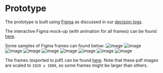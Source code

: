 # Prototype
The prototype is built using [Figma](https://www.figma.com/) as discussed in our [decision logs](https://github.com/dcsil/Inforum/tree/master#Decision-Logs).

The interactive Figma mock-up (with animation for all frames) can be found [here](https://www.figma.com/proto/KZ4avWSGrSjMb497R75QIR/inforum-marketplace?node-id=140%3A163&scaling=min-zoom&page-id=0%3A1&starting-point-node-id=10%3A1&show-proto-sidebar=1&hide-ui=1).

Some samples of Figma frames can found below:
![image](https://user-images.githubusercontent.com/20623399/138356331-32311373-021a-4329-bc7c-9ac5f5ded87d.png)
![image](https://user-images.githubusercontent.com/20623399/138356434-b9d85433-bfe0-4b6b-8876-18111c314d31.png)
![image](https://user-images.githubusercontent.com/20623399/138356614-6b03caaa-9bcd-42a6-b3b5-433c31264696.png)
![image](https://user-images.githubusercontent.com/20623399/138356644-73d8feda-45dc-4dad-b179-52bbe853a992.png)
![image](https://user-images.githubusercontent.com/20623399/138356675-397542d3-54db-43cd-b021-7f6d57657177.png)
![image](https://user-images.githubusercontent.com/20623399/138356710-05a9925d-e09c-42e5-9a58-7512495f9d6c.png)
![image](https://user-images.githubusercontent.com/20623399/138356787-75191de9-4231-4e34-a307-b78170b6f469.png)
![image](https://user-images.githubusercontent.com/20623399/138356744-1d2bfc03-bbe4-4564-8a72-f720f835f367.png)
![image](https://user-images.githubusercontent.com/20623399/138356817-11425a66-ce5b-4db0-95b2-b4f53ca4830f.png)


The frames (exported to pdf) can be found [here](./inforum_marketplace.pdf). Note that these pdf images are scaled to `1920 x 1080`, so some frames might be larger than others.
